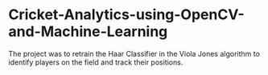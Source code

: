 # Cricket-Analytics-using-OpenCV-and-Machine-Learning
The project was to retrain the Haar Classifier in the Viola Jones algorithm to identify players on the field and track their positions.
